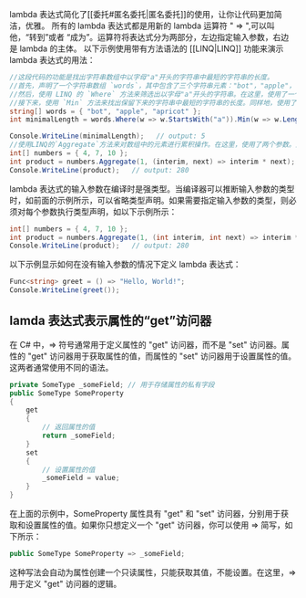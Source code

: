 lambda 表达式简化了[[委托#匿名委托|匿名委托]]的使用，让你让代码更加简洁，优雅。
所有的 lambda 表达式都是用新的 lambda 运算符 " => ",可以叫他，“转到”或者 “成为”。运算符将表达式分为两部分，左边指定输入参数，右边是 lambda 的主体。
以下示例使用带有方法语法的 [[LINQ|LINQ]] 功能来演示 lambda 表达式的用法：
```c#
//这段代码的功能是找出字符串数组中以字母"a"开头的字符串中最短的字符串的长度。
//首先，声明了一个字符串数组 `words`，其中包含了三个字符串元素："bot"，"apple"，"apricot"。
//然后，使用 LINQ 的 `Where` 方法来筛选出以字母"a"开头的字符串。在这里，使用了一个 lambda 表达式 `w => w.StartsWith("a")` 作为筛选的条件。这个 lambda 表达式的意思是对于数组中的每个字符串 `w`，判断它是否以字母"a"开头。如果是，则该字符串会被保留下来。
//接下来，使用 `Min` 方法来找出保留下来的字符串中最短的字符串的长度。同样地，使用了一个 lambda 表达式 `w => w.Length` 来表示取字符串的长度。
string[] words = { "bot", "apple", "apricot" };
int minimalLength = words.Where(w => w.StartsWith("a")).Min(w => w.Length);

Console.WriteLine(minimalLength);   // output: 5
//使用LINQ的`Aggregate`方法来对数组中的元素进行累积操作。在这里，使用了两个参数。第一个参数是初始值，设置为1，表示累积的初始值为1。第二个参数是一个lambda表达式`(interim, next) => interim * next`，表示对每个元素进行累积操作的规则。这个lambda表达式接受两个参数：`interim`表示当前累积的结果，`next`表示数组中的下一个元素。lambda表达式的逻辑是将当前累积的结果乘以下一个元素，得到新的累积结果。
int[] numbers = { 4, 7, 10 };
int product = numbers.Aggregate(1, (interim, next) => interim * next);
Console.WriteLine(product);   // output: 280
```
lambda 表达式的输入参数在编译时是强类型。当编译器可以推断输入参数的类型时，如前面的示例所示，可以省略类型声明。如果需要指定输入参数的类型，则必须对每个参数执行类型声明，如以下示例所示：
```c#
int[] numbers = { 4, 7, 10 };
int product = numbers.Aggregate(1, (int interim, int next) => interim * next);
Console.WriteLine(product);   // output: 280
```
以下示例显示如何在没有输入参数的情况下定义 lambda 表达式：
```c#
Func<string> greet = () => "Hello, World!";
Console.WriteLine(greet());
```
## lamda 表达式表示属性的“get”访问器
在 C# 中，=> 符号通常用于定义属性的 "get" 访问器，而不是 "set" 访问器。属性的 "get" 访问器用于获取属性的值，而属性的 "set" 访问器用于设置属性的值。这两者通常使用不同的语法。
```csharp
private SomeType _someField; // 用于存储属性的私有字段
public SomeType SomeProperty
{
    get
    {
        // 返回属性的值
        return _someField;
    }
    set
    {
        // 设置属性的值
        _someField = value;
    }
}
```
在上面的示例中，SomeProperty 属性具有 "get" 和 "set" 访问器，分别用于获取和设置属性的值。如果你只想定义一个 "get" 访问器，你可以使用 => 简写，如下所示：
```csharp
public SomeType SomeProperty => _someField;
```
这种写法会自动为属性创建一个只读属性，只能获取其值，不能设置。在这里，=> 用于定义 "get" 访问器的逻辑。
